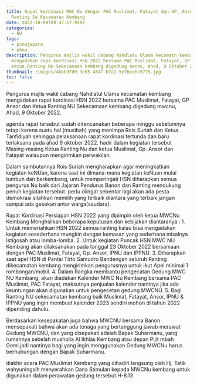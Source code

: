 ```yaml
---
title: Rapat kordinasi MWC Nu dengan PAC Muslimat, Fatayat dan GP. Ansor dan
  Ranting Se Kecamatan Kembang
date: 2022-10-09T09:47:17.919Z
categories:
  - NU
tags:
  - pcnujepara
  - pbnu
description: P﻿engurus majlis wakil cabang Nahdlatu Ulama kecamatn kembang
  mengadakan rapa kordinasi HSN 2022 bersama PAC Muslimat, Fatayat, GP Ansor dan
  Ketua Ranting NU Sekecamaan kembang digedung mwcnu, Ahad, 9 Oktober 2022.
thumbnail: /images/4bbbd7d9-3e05-434f-b7a1-5e76cebc5775.jpg
toc: false
---
```

P﻿engurus majlis wakil cabang Nahdlatul Ulama kecamatan kembang mengadakan rapat kordinasi HSN 2022 bersama PAC Muslimat, Fatayat, GP Ansor dan Ketua Ranting NU Sekecamaan kembang digedung mwcnu, Ahad, 9 Oktober 2022.

a﻿genda rapat tersebut sudah direncanakan beberapa minggu sebelumnya tetapi karena suatu hal (musibah) yang menimpa Rois Suriah dan Ketua Tanfidiyah sehingga pelaksanaan rapat kordinasi tertunda dan baru terlaksana pada ahad 9 oktober 2022. hadir dalam kegiatan tersebut Masing-masing Ketua Ranting Nu dan ketua Muslimat, Gp. Ansor dan Fatayat walaupun mengirimkan perwakilan.

D﻿alam sambutannya Rois Suriah mengharapkan agar meningkatkan kegiatan keNUan, karena saat ini dimana-mana kegiatan keNuan mulai tumbuh dan berkembang, untuk memperingati HSN diharapkan semua pengurus Nu baik dari Jajaran Pendurus Banon dan Ranting mendukung penuh kegiatan tersebut. perlu diingat sebentar lagi akan ada pesta demokrasi silahkan memilih yang terbaik diantara yang terbaik jangan sampai ada gesekan antar warga(saudara).

R﻿apat Kordinasi Persiapan HSN 2022 yang dipimpin oleh ketua MWCNu Kembang Menghsilkan beberapa keputusan dan kebijakan diantaranya :
1﻿. Untuk memeriahkan HSN 2022 semua ranting kalau bisa mengadakan kegiatan sesederhana mungkin dengan kemasan yang sederhana misalnya Istigosah atau lomba-lomba.
2﻿. Untuk kegiatan Puncak HSN MWC NU Kembang akan dilaksanakan pada tanggal 23 Oktober 2022 bersamaan dengan PAC Muslimat, Fatayat, Gp. Ansor, IPNU dan IPPNU.
3﻿. Diharapkan saat apel HSN di Pantai Tirto Samudro Bandengan seluruh Ranting dikecamatan kembang mengirimkan pengurusnya untuk ikut Apel minimal 1 rombongan/mobil.
4﻿. Dalam Rangka membantu pengecatan Gedung MWC NU Kembang, akan diadakan Kalender MWC Nu Kembang bersama PAC Muslimat, PAC Fatayat, maksutnya penjualan kalender nantinya jika ada keuntungan akan digunakan untuk pengecetan gedung MWCNU.
5﻿. Bagi Ranting NU sekecamatan kembang baik Muslimat, Fatayat, Ansor, IPNU & IPPNU yang ingin membuat kalender 2023 sendiri mohon di tahun 2022 dipending dahulu.

B﻿erdasarkan kesepakatan juga bahwa MWCNU bersama Banon mensepakati bahwa akan ada tenaga yang bertanggung jawab merawat Gedung MWCNU, dan yang disepakati adalah Bapak Suharmanu, yang rumahnya sebelah musholla Al Ikhlas Kembang atau depan Pijit mbah Gemi.jadi nantinya bagi yang ingin menggunakan Gedung MWCNu harus berhubungan dengan Bapak Suharmanu.

d﻿iakhir acara PAC Muslimat Kembang yang dihadiri langsung oleh Hj. Tatik wahyuningsih menyerahkan Dana Stimulan kepada MWCNu kembang untuk digunakan dalam perawatan gedung tersebut.H-8.13
